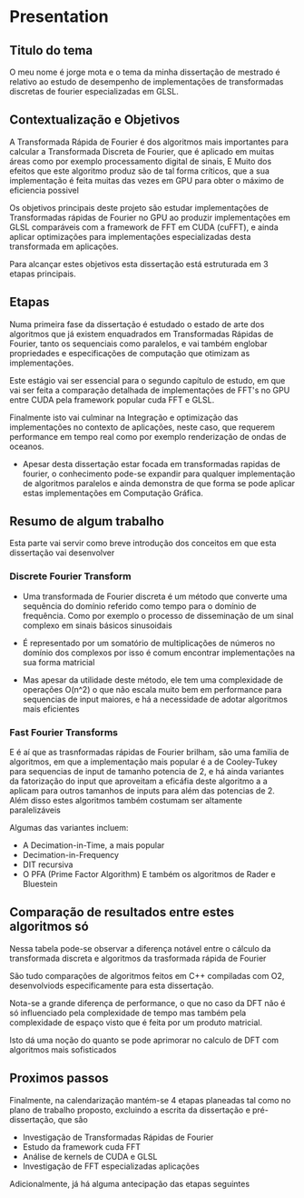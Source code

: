 # Presentation

## Titulo do tema

O meu nome é jorge mota e o tema da minha dissertação de mestrado é relativo ao estudo
de desempenho de implementações de transformadas discretas de fourier especializadas em GLSL.

<!-- Alternativamente também pode ser entitulado "Alta performance de Transformadas Rápidas de Fourier no GPU". -->

## Contextualização e Objetivos

A Transformada Rápida de Fourier é dos algoritmos mais importantes para calcular a Transformada Discreta de Fourier, que é aplicado em muitas áreas como por exemplo processamento digital de sinais,
    E Muito dos efeitos que este algoritmo produz são de tal forma críticos, que a sua implementação é feita muitas das vezes em GPU para obter o máximo de eficiencia possivel

<!-- press next -->

Os objetivos principais deste projeto são estudar implementações de Transformadas rápidas de Fourier no GPU ao produzir implementações em GLSL comparáveis com a framework de FFT em CUDA (cuFFT), e ainda aplicar optimizações para implementações especializadas desta transformada em aplicações.

Para alcançar estes objetivos esta dissertação está estruturada em 3 etapas principais.

## Etapas

Numa primeira fase da dissertação é estudado o estado de arte dos algoritmos que já existem enquadrados em Transformadas Rápidas de Fourier, tanto os sequenciais como paralelos, e vai também englobar propriedades e especificações de computação que otimizam as implementações.

Este estágio vai ser essencial para o segundo capítulo de estudo, em que vai ser feita a comparação detalhada de implementações de FFT's
no GPU entre CUDA pela framework popular cuda FFT e GLSL.

Finalmente isto vai culminar na Integração e optimização das implementações no contexto de aplicações, neste caso, que requerem performance em tempo real como por exemplo renderização de ondas de oceanos.

<!-- Nota sobre a expansão do tema -->
- Apesar desta dissertação estar focada em transformadas rapidas de fourier, o conhecimento pode-se expandir para qualquer implementação de algoritmos paralelos e ainda demonstra de que forma se pode aplicar estas implementações em Computação Gráfica.

<!-- ## Resultados esperados

- No final espera-se que na comparação entre cuda FFT e glsl, que cuda FFT tenha ainda uma performance superior por estar especializada para o hardware em que corre, enquanto que que a nossa implementação de GLSL vai ter suporte para maior parte dos GPU's fornecendo na mesma uma performance acima da média. -->
<!-- Para além disto, espera-se que no caso de estudo das ondas de Tensendorf, ter apenas a API gráfica a lidar com os compute kernels tenha  -->


## Resumo de algum trabalho

Esta parte vai servir como breve introdução dos conceitos em que esta dissertação vai desenvolver


### Discrete Fourier Transform

- Uma transformada de Fourier discreta é um método que converte uma sequência do domínio referido como tempo
para o domínio de frequência. Como por exemplo o processo de disseminação de um sinal complexo em sinais básicos sinusoidais

- É representado por um somatório de multiplicações de números no domínio dos complexos por isso é comum
encontrar implementações na sua forma matricial

- Mas apesar da utilidade deste método, ele tem uma complexidade de operações O(n^2) o que não escala muito bem em performance
para sequencias de input maiores, e há a necessidade de adotar algoritmos mais eficientes

### Fast Fourier Transforms

E é aí que as trasnformadas rápidas de Fourier brilham, são uma familia de algoritmos, em que a implementação mais popular
é a de Cooley-Tukey para sequencias de input de tamanho potencia de 2, e há ainda variantes da fatorização do input que aproveitam
a eficáfia deste algoritmo a a aplicam para outros tamanhos de inputs para além das potencias de 2.
Além disso estes algoritmos também costumam ser altamente paralelizáveis

Algumas das variantes incluem:

- A Decimation-in-Time, a mais popular
- Decimation-in-Frequency
- DIT recursiva
- O PFA (Prime Factor Algorithm)
E também os algoritmos de Rader e Bluestein

## Comparação de resultados entre estes algoritmos só

Nessa tabela pode-se observar a diferença notável entre o cálculo da transformada discreta e algoritmos da trasformada rápida de Fourier

São tudo comparações de algoritmos feitos em C++ compiladas com O2, desenvolviods especificamente para esta dissertação.

Nota-se a grande diferença de performance, o que no caso da DFT não é só influenciado pela complexidade de tempo mas também pela complexidade de espaço visto que é feita por um produto matricial.

Isto dá uma noção do quanto se pode aprimorar no calculo de DFT com algoritmos mais sofisticados

## Proximos passos

Finalmente, na calendarização mantém-se 4 etapas planeadas tal como no plano de trabalho proposto,
excluindo a escrita da dissertação e pré-dissertação, que são

- Investigação de Transformadas Rápidas de Fourier
- Estudo da framework cuda FFT
- Análise de kernels de CUDA e GLSL
- Investigação de FFT especializadas  aplicações

Adicionalmente, já há alguma antecipação das etapas seguintes
